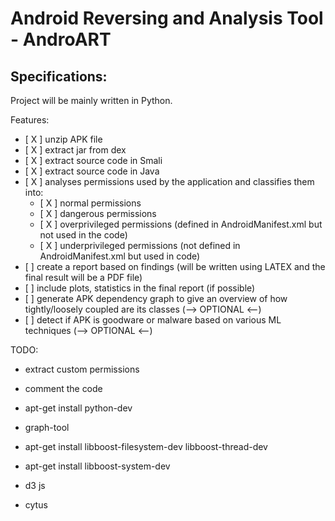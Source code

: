 # Android Reversing and Analysis Tool - AndroART

## Specifications:
Project will be mainly written in Python. 

Features: <br/>
*    \[ X \] unzip APK file <br/>
*    \[ X \] extract jar from dex <br/>
*    \[ X \] extract source code in Smali <br/>
*    \[ X \] extract source code in Java <br/>
*    \[ X \] analyses permissions used by the application and classifies them into: <br/>
     * \[ X \] normal permissions
     * \[ X \] dangerous permissions
     * \[ X \] overprivileged permissions (defined in AndroidManifest.xml but not used in the code)
     * \[ X \] underprivileged permissions (not defined in AndroidManifest.xml but used in code) <br/>
*   \[ \] create a report based on findings (will be written using LATEX and the final result will be a PDF file)
*   \[ \] include plots, statistics in the final report (if possible)
*   \[ \] generate APK dependency graph to give an overview of how tightly/loosely coupled are its classes (--> OPTIONAL <--)
*   \[ \] detect if APK is goodware or malware based on various ML techniques (--> OPTIONAL <--)

TODO:
- extract custom permissions
- comment the code
- apt-get install python-dev
- graph-tool
- apt-get install libboost-filesystem-dev libboost-thread-dev
- apt-get install libboost-system-dev





- d3 js
- cytus